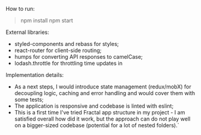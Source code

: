 How to run:
>npm install
>npm start

External libraries:
* styled-components and rebass for styles;
* react-router for client-side routing;
* humps for converting API responses to camelCase;
* lodash.throttle for throttling time updates in <audio /> tag.

Implementation details:
* As a next steps, I would introduce state management (redux/mobX) for decoupling logic, caching and error handling and would cover them with some tests;
* The application is responsive and codebase is linted with eslint;
* This is a first time I've tried Fractal app structure in my project - I am satisfied overall how did it work, but the approach can do not play well on a bigger-sized codebase (potential for a lot of nested folders).`